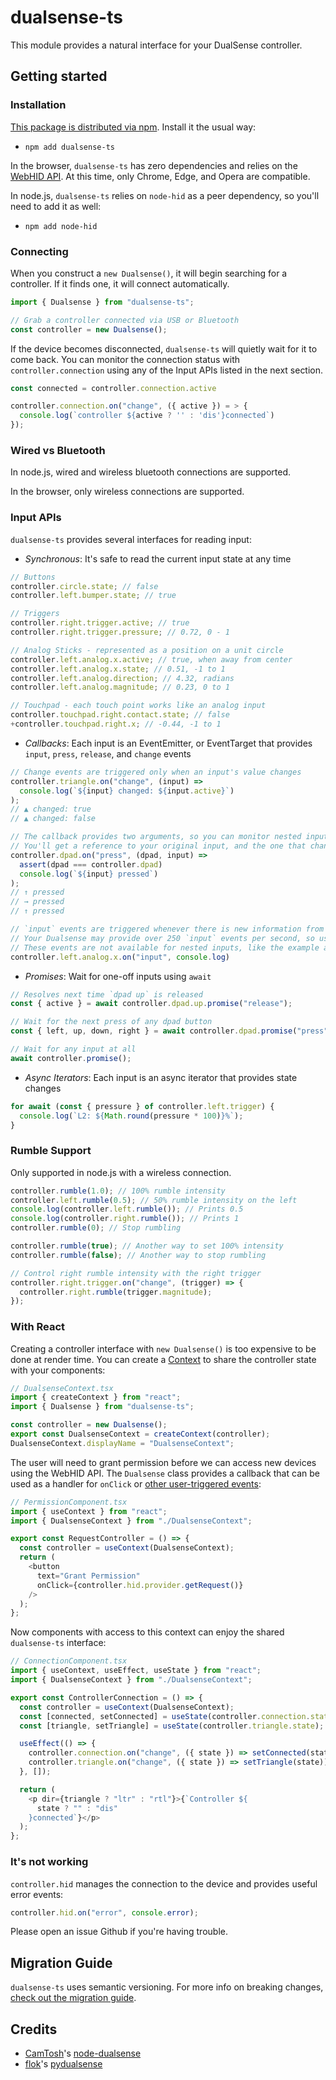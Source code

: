 # dualsense-ts

This module provides a natural interface for your DualSense controller.

## Getting started

### Installation

[This package is distributed via npm](https://npmjs.org/package.dualsense-ts). Install it the usual way:

- `npm add dualsense-ts`

In the browser, `dualsense-ts` has zero dependencies and relies on the [WebHID API](https://developer.mozilla.org/en-US/docs/Web/API/WebHID_API). At this time, only Chrome, Edge, and Opera are compatible.

In node.js, `dualsense-ts` relies on `node-hid` as a peer dependency, so you'll need to add it as well:

- `npm add node-hid`

### Connecting

When you construct a `new Dualsense()`, it will begin searching for a controller. If it finds one, it will connect automatically.

```typescript
import { Dualsense } from "dualsense-ts";

// Grab a controller connected via USB or Bluetooth
const controller = new Dualsense();
```

If the device becomes disconnected, `dualsense-ts` will quietly wait for it to come back. You can monitor the connection status with `controller.connection` using any of the Input APIs listed in the next section.

```typescript
const connected = controller.connection.active

controller.connection.on("change", ({ active }) = > {
  console.log(`controller ${active ? '' : 'dis'}connected`)
});
```

### Wired vs Bluetooth

In node.js, wired and wireless bluetooth connections are supported.

In the browser, only wireless connections are supported.

### Input APIs

`dualsense-ts` provides several interfaces for reading input:

- _Synchronous_: It's safe to read the current input state at any time

```typescript
// Buttons
controller.circle.state; // false
controller.left.bumper.state; // true

// Triggers
controller.right.trigger.active; // true
controller.right.trigger.pressure; // 0.72, 0 - 1

// Analog Sticks - represented as a position on a unit circle
controller.left.analog.x.active; // true, when away from center
controller.left.analog.x.state; // 0.51, -1 to 1
controller.left.analog.direction; // 4.32, radians
controller.left.analog.magnitude; // 0.23, 0 to 1

// Touchpad - each touch point works like an analog input
controller.touchpad.right.contact.state; // false
+controller.touchpad.right.x; // -0.44, -1 to 1
```

- _Callbacks_: Each input is an EventEmitter, or EventTarget that provides `input`, `press`, `release`, and `change` events

```typescript
// Change events are triggered only when an input's value changes
controller.triangle.on("change", (input) =>
  console.log(`${input} changed: ${input.active}`)
);
// ▲ changed: true
// ▲ changed: false

// The callback provides two arguments, so you can monitor nested inputs
// You'll get a reference to your original input, and the one that changed
controller.dpad.on("press", (dpad, input) =>
  assert(dpad === controller.dpad)
  console.log(`${input} pressed`)
);
// ↑ pressed
// → pressed
// ↑ pressed

// `input` events are triggered whenever there is new information from the controller
// Your Dualsense may provide over 250 `input` events per second, so use this sparingly
// These events are not available for nested inputs, like the example above
controller.left.analog.x.on("input", console.log)
```

- _Promises_: Wait for one-off inputs using `await`

```typescript
// Resolves next time `dpad up` is released
const { active } = await controller.dpad.up.promise("release");

// Wait for the next press of any dpad button
const { left, up, down, right } = await controller.dpad.promise("press");

// Wait for any input at all
await controller.promise();
```

- _Async Iterators_: Each input is an async iterator that provides state changes

```typescript
for await (const { pressure } of controller.left.trigger) {
  console.log(`L2: ${Math.round(pressure * 100)}%`);
}
```

### Rumble Support

Only supported in node.js with a wireless connection.

```typescript
controller.rumble(1.0); // 100% rumble intensity
controller.left.rumble(0.5); // 50% rumble intensity on the left
console.log(controller.left.rumble()); // Prints 0.5
console.log(controller.right.rumble()); // Prints 1
controller.rumble(0); // Stop rumbling

controller.rumble(true); // Another way to set 100% intensity
controller.rumble(false); // Another way to stop rumbling

// Control right rumble intensity with the right trigger
controller.right.trigger.on("change", (trigger) => {
  controller.right.rumble(trigger.magnitude);
});
```

### With React

Creating a controller interface with `new Dualsense()` is too expensive to be done at render time. You can create a [Context](https://reactjs.org/docs/context.html) to share the controller state with your components:

```typescript
// DualsenseContext.tsx
import { createContext } from "react";
import { Dualsense } from "dualsense-ts";

const controller = new Dualsense();
export const DualsenseContext = createContext(controller);
DualsenseContext.displayName = "DualsenseContext";
```

The user will need to grant permission before we can access new devices using the WebHID API. The `Dualsense` class provides a callback that can be used as a handler for `onClick` or [other user-triggered events](https://developer.mozilla.org/en-US/docs/Web/Security/User_activation):

```typescript
// PermissionComponent.tsx
import { useContext } from "react";
import { DualsenseContext } from "./DualsenseContext";

export const RequestController = () => {
  const controller = useContext(DualsenseContext);
  return (
    <button
      text="Grant Permission"
      onClick={controller.hid.provider.getRequest()}
    />
  );
};
```

Now components with access to this context can enjoy the shared `dualsense-ts` interface:

```typescript
// ConnectionComponent.tsx
import { useContext, useEffect, useState } from "react";
import { DualsenseContext } from "./DualsenseContext";

export const ControllerConnection = () => {
  const controller = useContext(DualsenseContext);
  const [connected, setConnected] = useState(controller.connection.state);
  const [triangle, setTriangle] = useState(controller.triangle.state);

  useEffect(() => {
    controller.connection.on("change", ({ state }) => setConnected(state));
    controller.triangle.on("change", ({ state }) => setTriangle(state));
  }, []);

  return (
    <p dir={triangle ? "ltr" : "rtl"}>{`Controller ${
      state ? "" : "dis"
    }connected`}</p>
  );
};
```

### It's not working

`controller.hid` manages the connection to the device and provides useful error events:

```typescript
controller.hid.on("error", console.error);
```

Please open an issue Github if you're having trouble.

## Migration Guide

`dualsense-ts` uses semantic versioning. For more info on breaking changes, [check out the migration guide](MIGRATION_GUIDE.md).

## Credits

- [CamTosh](https://github.com/CamTosh)'s [node-dualsense](https://github.com/CamTosh/node-dualsense)
- [flok](https://github.com/flok)'s [pydualsense](https://github.com/flok/pydualsense)
